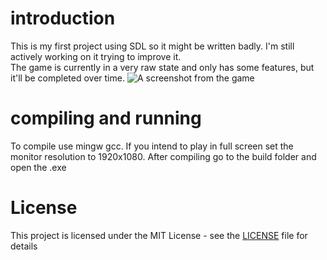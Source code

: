 # introduction 
This is my first project using SDL so it might be written badly. I'm still actively working on it trying to improve it.  
The game is currently in a very raw state and only has some features, but it'll be completed over time.
![A screenshot from the game](https://imgur.com/a/vC9W2Fr)

# compiling and running 
To compile use mingw gcc. If you intend to play in full screen set the monitor resolution to 1920x1080. After compiling go to the build folder and open the .exe

# License

This project is licensed under the MIT License - see the [LICENSE](LICENSE) file for details

